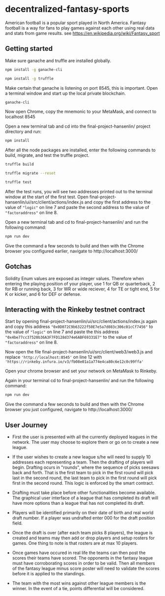 # decentralized-fantasy-sports

American football is a popular sport played in North America. Fantasy football is a way for fans to play games against each other using real data and stats from game results. see https://en.wikipedia.org/wiki/Fantasy_sport

## Getting started

Make sure ganache and truffle are installed globally.

```sh
npm install -g ganache-cli
```
```sh
npm install -g truffle
```

Make certain that ganache is listening on port 8545, this is important. Open a terminal window and start up the local private blockchain.

```sh
ganache-cli
```

Now open Chrome, copy the mnemonic to your MetaMask, and connect to localhost 8545

Open a new terminal tab and cd into the final-project-hansenlin/ project directory and run:

```sh
npm install
```

After all the node packages are installed, enter the following commands to build, migrate, and test the truffle project.

```sh
truffle build
```
```sh
truffle migrate --reset
```
```sh
truffle test
```

After the test runs, you will see two addresses printed out to the terminal window at the start of the first test. Open final-project-hansenlin/ui/src/client/actions/index.js and copy the first address to the value of `"logic"` on line 7 and paste the second address to the value of `"factoraddress"` on line 8.

Open a new terminal tab and cd to final-project-hansenlin/ and run the following command:

```sh
npm run dev
```

Give the command a few seconds to build and then with the Chrome browser you configured earlier, navigate to http://localhost:3000/


## Gotchas

Solidity Enum values are exposed as integer values. Therefore when entering the playing position of your player, use 1 for QB or quarterback, 2 for RB or running back, 3 for WR or wide reciever, 4 for TE or tight end, 5 for K or kicker, and 6 for DEF or defense.


## Interacting with the Rinkeby testnet contract

Start by opening final-project-hansenlin/ui/src/client/actions/index.js again and copy this address `"0x0D072C9b63222f50E7e5a7d083c306c01cCf7456"` to the value of `"logic"` on line 7 and paste the this address `"0x4be77cc37520b36A3F7FD128d374e6ABF69331E7"` to the value of `"factoraddress"` on line 8.

Now open the file final-project-hansenlin/ui/src/client/web3/web3.js and replace `'http://localhost:8545'` on line 12 with `'https://rinkeby.infura.io/v3/fb08e01a1a774e4ca80c6e12c0c99ffa'`

Open your chrome browser and set your network on MetaMask to Rinkeby.

Again in your terminal cd to final-project-hansenlin/ and run the following command:

```sh
npm run dev
```

Give the command a few seconds to build and then with the Chrome browser you just configured, navigate to http://localhost:3000/


## User Journey

- First the user is presented with all the currently deployed leagues in the network. The user may choose to explore them or go on to create a new league.

- If the user wishes to create a new league s/he will need to supply 10 addresses each representing a team. Then the drafting of players will begin. Drafting ocurs in "rounds", where the sequence of picks seesaws back and forth. That is the first team to pick in the first round will pick last in the second round, the last team to pick in the first round will pick first in the second round. This logic is enforced by the smart contract.

- Drafting must take place before other functionalities become available. The graphical user interface of a league that has completed its draft will have more options than a league that has not completed its draft.

- Players will be identified primarily on their date of birth and real world draft number. If a player was undrafted enter 000 for the draft position field.

- Once the draft is over (after each team picks 8 players), the league is created and teams may then add or drop players and setup rosters for games. One thing to note is that rosters are at max 10 players.

- Once games have occured in real life the teams can then post the scores their teams have scored. The opponents in the fantasy league must have corroborating scores in order to be valid. Then all members of the fantasy league minus score poster will need to validate the scores before it is applied to the standings.

- The team with the most wins against other league members is the winner. In the event of a tie, points differential will be considered.
